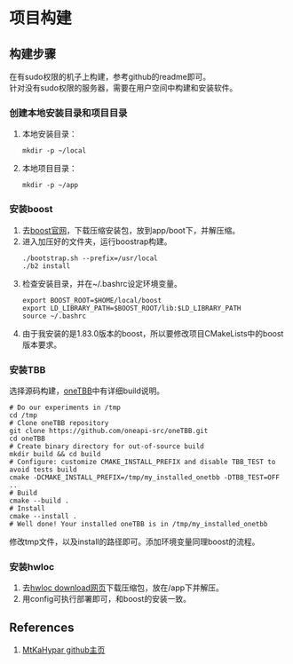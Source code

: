 # 项目构建  
## 构建步骤
在有sudo权限的机子上构建，参考github的readme即可。  
针对没有sudo权限的服务器，需要在用户空间中构建和安装软件。  
### 创建本地安装目录和项目目录
1. 本地安装目录：  
    ```shell
    mkdir -p ~/local
    ```
2. 本地项目目录： 
    ```shell
    mkdir -p ~/app
    ```
### 安装boost
1. 去[boost官网](https://sourceforge.net/projects/boost/)，下载压缩安装包，放到app/boot下，并解压缩。  
2. 进入加压好的文件夹，运行boostrap构建。
    ```shell
    ./bootstrap.sh --prefix=/usr/local
    ./b2 install
    ```
3. 检查安装目录，并在~/.bashrc设定环境变量。
    ```shell
    export BOOST_ROOT=$HOME/local/boost
    export LD_LIBRARY_PATH=$BOOST_ROOT/lib:$LD_LIBRARY_PATH
    source ~/.bashrc
    ```
4. 由于我安装的是1.83.0版本的boost，所以要修改项目CMakeLists中的boost版本要求。

### 安装TBB
选择源码构建，[oneTBB](https://github.com/oneapi-src/oneTBB)中有详细build说明。  
```shell
# Do our experiments in /tmp
cd /tmp
# Clone oneTBB repository
git clone https://github.com/oneapi-src/oneTBB.git
cd oneTBB
# Create binary directory for out-of-source build
mkdir build && cd build
# Configure: customize CMAKE_INSTALL_PREFIX and disable TBB_TEST to avoid tests build
cmake -DCMAKE_INSTALL_PREFIX=/tmp/my_installed_onetbb -DTBB_TEST=OFF ..
# Build
cmake --build .
# Install
cmake --install .
# Well done! Your installed oneTBB is in /tmp/my_installed_onetbb
```
修改tmp文件，以及install的路径即可。添加环境变量同理boost的流程。  

### 安装hwloc
1. 去[hwloc download网页](https://www.open-mpi.org/software/hwloc/v2.11/)下载压缩包，放在/app下并解压。  
2. 用config可执行部署即可，和boost的安装一致。  

## References
1. [MtKaHypar github主页](https://github.com/micropuma/mt-kahypar-leon/tree/master)